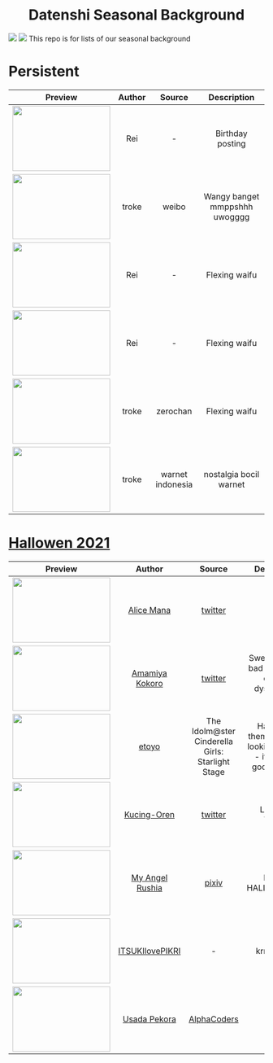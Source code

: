 <h1 align="center">Datenshi Seasonal Background</h1>
<img src="https://cdn.discordapp.com/attachments/728581754398572546/892768633204375622/screenshot222.jpg"> <img src="https://cdn.discordapp.com/attachments/728581754398572546/892768743103557673/unknown.png">
This repo is for lists of our seasonal background


# Persistent

| Preview | Author | Source | Description |
| :-: | :-: | :-: | :-: |
| <img src="https://assets.datenshi.pw/seasonal/default/20210715_syaro.png" width=192 height=128> | Rei | - | Birthday posting |
| <img src="https://assets.datenshi.pw/seasonal/default/jqmcf1mru1v51.jpg" width=192 height=128> | troke | weibo | Wangy banget mmppshhh uwogggg |
| <img src="https://assets.datenshi.pw/seasonal/default/300457-mmk.png" width=192 height=128> | Rei | - | Flexing waifu |
| <img src="https://assets.datenshi.pw/seasonal/default/rankomanko.png" width=192 height=128> | Rei | - | Flexing waifu |
| <img src="https://assets.datenshi.pw/seasonal/default/eriri.jpg" width=192 height=128> | troke | zerochan | Flexing waifu |
| <img src="https://assets.datenshi.pw/seasonal/default/billing_warnet.jpg" width=192 height=128> | troke | warnet indonesia | nostalgia bocil warnet |


# [Hallowen 2021](https://datenshi.pw/datenshi-seasonal-halloween-submission/)

| Preview | Author | Source | Description |
| :-: | :-: | :-: | :-: |
| <img src="https://assets.datenshi.pw/seasonal/halloween/alice_mana.jpg" width=192 height=128> | [Alice Mana](https://osu.datenshi.pw/u/240) | [twitter](https://twitter.com/AmongUsGame) | - |
| <img src="https://assets.datenshi.pw/seasonal/halloween/amamiya_kokoro.png" width=192 height=128> | [Amamiya Kokoro](https://osu.datenshi.pw/u/305) | [twitter](https://twitter.com/_COQ/status/1444273252222734338?s=20) | Sweet tale of a bad dream, the current dystopia we live in. |
| <img src="https://assets.datenshi.pw/seasonal/halloween/etoyo.png" width=192 height=128> | [etoyo](https://osu.datenshi.pw/u/642) | The Idolm@ster Cinderella Girls: Starlight Stage | Halloween themed - good looking artwork - it's from a good game :) |
| <img src="https://assets.datenshi.pw/seasonal/halloween/kucing-oren.png" width=192 height=128> | [Kucing-Oren](https://osu.datenshi.pw/u/848?mode=0) | [twitter](https://twitter.com/i/web/status/920301933004386305) | Lumayan Wangy |
| <img src="https://assets.datenshi.pw/seasonal/halloween/my_angel_rushia.png" width=192 height=128> | [My Angel Rushia](https://osu.datenshi.pw/u/62?mode=3) | [pixiv](https://www.pixiv.net/en/artworks/85375018) | HAPPY HALLOWEEN~~ |
| <img src="https://assets.datenshi.pw/seasonal/halloween/pikri.png" width=192 height=128> | [ITSUKIlovePIKRI](https://osu.datenshi.pw/u/1200?mode=0) | - | krna bagus |
| <img src="https://assets.datenshi.pw/seasonal/halloween/usada_pekora.png" width=192 height=128> | [Usada Pekora](https://osu.datenshi.pw/u/73?mode=3) | [AlphaCoders](https://wall.alphacoders.com/big.php?i=697424) | - |
